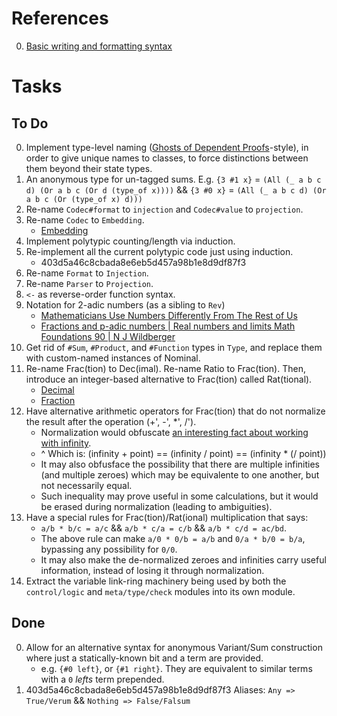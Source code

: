# References

0. [Basic writing and formatting syntax](https://docs.github.com/en/get-started/writing-on-github/getting-started-with-writing-and-formatting-on-github/basic-writing-and-formatting-syntax)

# Tasks

## To Do

0. Implement type-level naming ([Ghosts of Dependent Proofs](https://kataskeue.com/gdp.pdf)-style), in order to give unique names to classes, to force distinctions between them beyond their state types.
0. An anonymous type for un-tagged sums. E.g. `{3 #1 x}` = `(All (_ a b c d) (Or a b c (Or d (type_of x))))` && `{3 #0 x}` = `(All (_ a b c d) (Or a b c (Or (type_of x) d)))`
0. Re-name `Codec#format` to `injection` and `Codec#value` to `projection`.
0. Re-name `Codec` to `Embedding`.
   * [Embedding](https://en.wikipedia.org/wiki/Embedding)
0. Implement polytypic counting/length via induction.
0. Re-implement all the current polytypic code just using induction.
   * 403d5a46c8cbada8e6eb5d457a98b1e8d9df87f3
0. Re-name `Format` to `Injection`.
0. Re-name `Parser` to `Projection`.
0. `<-` as reverse-order function syntax.
0. Notation for 2-adic numbers (as a sibling to `Rev`)
   * [Mathematicians Use Numbers Differently From The Rest of Us](https://www.youtube.com/watch?v=tRaq4aYPzCc)
   * [Fractions and p-adic numbers | Real numbers and limits Math Foundations 90 | N J Wildberger](https://www.youtube.com/watch?v=XXRwlo_MHnI)
0. Get rid of `#Sum`, `#Product`, and `#Function` types in `Type`, and replace them with custom-named instances of Nominal.
0. Re-name Frac(tion) to Dec(imal). Re-name Ratio to Frac(tion). Then, introduce an integer-based alternative to Frac(tion) called Rat(tional).
   * [Decimal](https://en.wikipedia.org/wiki/Decimal)
   * [Fraction](https://en.wikipedia.org/wiki/Fraction)
0. Have alternative arithmetic operators for Frac(tion) that do not normalize the result after the operation (+', -', *', /').
   * Normalization would obfuscate [an interesting fact about working with infinity](https://youtu.be/pE01mIrsw74?list=PL5A714C94D40392AB&t=1010).
   * ^ Which is: (infinity + point) == (infinity / point) == (infinity * (/ point))
   * It may also obfusface the possibility that there are multiple infinities (and multiple zeroes) which may be equivalente to one another, but not necessarily equal.
   * Such inequality may prove useful in some calculations, but it would be erased during normalization (leading to ambiguities).
0. Have a special rules for Frac(tion)/Rat(ional) multiplication that says:
   * `a/b * b/c = a/c` && `a/b * c/a = c/b` && `a/b * c/d = ac/bd`.
   * The above rule can make `a/0 * 0/b = a/b` and `0/a * b/0 = b/a`, bypassing any possibility for `0/0`.
   * It may also make the de-normalized zeroes and infinities carry useful information, instead of losing it through normalization.
0. Extract the variable link-ring machinery being used by both the `control/logic` and `meta/type/check` modules into its own module.

## Done

0. Allow for an alternative syntax for anonymous Variant/Sum construction where just a statically-known bit and a term are provided.
   * e.g. `{#0 left}`, or `{#1 right}`. They are equivalent to similar terms with a `0` _lefts_ term prepended.
0. 403d5a46c8cbada8e6eb5d457a98b1e8d9df87f3 Aliases: `Any => True/Verum` && `Nothing => False/Falsum`

